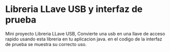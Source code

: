 # Libreria LLave USB  y interfaz de prueba
Mini proyecto Libreria LLave USB, Convierte una usb en una llave de acceso rapido usando esta libreria en tu aplicacion java.
en el codigo de la interfaz de prueba se muestra su correcto uso. 
